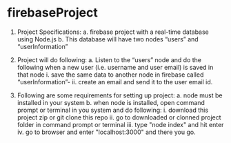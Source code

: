 # firebaseProject

1. Project Specifications:
  a. firebase project with a real-time database using Node.js
  b. This database will have two nodes “users” and “userInformation”

2. Project will do following:
  a. Listen to the “users” node and do the following when a new user (i.e. username and user email) is saved in that node
    i.  save the same data to another node in firebase called “userInformation”-
    ii. create an email and send it to the user email id.
    
3. Following are some requirements for setting up project:
  a. node must be installed in your system
  b. when node is installed, open command prompt or terminal in you system and do following:
    i.    download this project zip or git clone this repo
    ii.   go to downloaded or clonned project folder in command prompt or terminal
    iii.  type "node index" and hit enter
    iv.   go to browser and enter "localhost:3000" and there you go.
